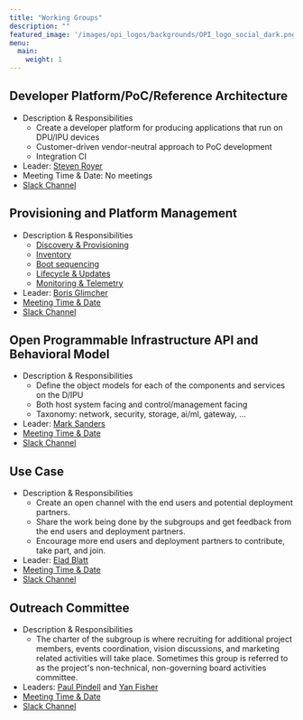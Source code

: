 ```yaml
---
title: "Working Groups"
description: ""
featured_image: '/images/opi_logos/backgrounds/OPI_logo_social_dark.png'
menu:
  main:
    weight: 1
---
```


## Developer Platform/PoC/Reference Architecture

* Description & Responsibilities
  * Create a developer platform for producing applications that run on
    DPU/IPU devices
  * Customer-driven vendor-neutral approach to PoC development
  * Integration CI
* Leader: [Steven Royer](https://github.com/seroyer)
* Meeting Time & Date: No meetings
* [Slack Channel](https://opi-project.slack.com/archives/C033E418VCK)

## Provisioning and Platform Management

* Description & Responsibilities
  * [Discovery & Provisioning](https://github.com/opiproject/opi-prov-life/blob/main/PROVISIONING.md)
  * [Inventory](https://github.com/opiproject/opi-prov-life/blob/main/INVENTORY.md)
  * [Boot sequencing](https://github.com/opiproject/opi-prov-life/blob/main/BOOTSEQ.md)
  * [Lifecycle & Updates](https://github.com/opiproject/opi-prov-life/blob/main/LIFECYCLE.md)
  * [Monitoring & Telemetry](https://github.com/opiproject/opi-prov-life/blob/main/MONITORING.md)
* Leader: [Boris Glimcher](https://github.com/glimchb)
* [Meeting Time & Date](https://lists.opiproject.org/g/opi/ics/11517600/341223815/feed.ics)
* [Slack Channel](https://opi-project.slack.com/archives/C0342L6T7EC)

## Open Programmable Infrastructure API and Behavioral Model

* Description & Responsibilities
  * Define the object models for each of the components and services on the
    D/IPU
  * Both host system facing and control/management facing
  * Taxonomy: network, security, storage, ai/ml, gateway, …
* Leader: [Mark Sanders](https://github.com/sandersms)
* [Meeting Time & Date](https://lists.opiproject.org/g/opi/ics/11517600/341223815/feed.ics)
* [Slack Channel](https://opi-project.slack.com/archives/C0344KMEAKB)

## Use Case

* Description & Responsibilities
  * Create an open channel with the end users and potential deployment partners.
  * Share the work being done by the subgroups and get feedback from the end users
      and deployment partners.
  * Encourage more end users and deployment partners to contribute, take part, and join.
* Leader: [Elad Blatt](https://github.com/EB2210NV)
* [Meeting Time & Date](https://lists.opiproject.org/g/opi/ics/11517600/341223815/feed.ics)
* [Slack Channel](https://opi-project.slack.com/archives/C038BL2KFFU)

## Outreach Committee

* Description & Responsibilities
  * The charter of the subgroup is where recruiting for additional project members,
    events coordination, vision discussions, and marketing related activities will
    take place. Sometimes this group is referred to as the project's non-technical,
    non-governing board activities committee.
* Leaders: [Paul Pindell](https://github.com/pdp2shirts) and [Yan Fisher](https://github.com/yanfisher)
* [Meeting Time & Date](https://lists.opiproject.org/g/opi/ics/11517600/341223815/feed.ics)
* [Slack Channel](https://opi-project.slack.com/archives/C03U6QQ3PEX)
